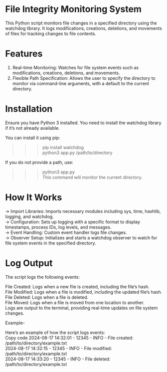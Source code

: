 # File Integrity Monitoring System

This Python script monitors file changes in a specified directory using the watchdog library. It logs modifications, creations, deletions, and movements of files for tracking changes to file contents.

# Features
1. Real-time Monitoring: Watches for file system events such as modifications, creations, deletions, and movements.<br>
2. Flexible Path Specification: Allows the user to specify the directory to monitor via command-line arguments, with a default to the current directory.<br>

# Installation
Ensure you have Python 3 installed. You need to install the watchdog library if it’s not already available.<br> 

You can install it using pip:<br>
>>>pip install watchdog<br>
>>>python3 app.py /path/to/directory<br>

If you do not provide a path, use:<br>
>>>python3 app.py<br>
This command will monitor the current directory.<br>

# How It Works
-> Import Libraries: Imports necessary modules including sys, time, hashlib, logging, and watchdog.<br>
-> Configuration: Sets up logging with a specific format to display timestamps, process IDs, log levels, and messages.<br>
-> Event Handling: Custom event handler logs file changes.<br>
-> Observer Setup: Initializes and starts a watchdog observer to watch for file system events in the specified directory.<br>

# Log Output

The script logs the following events:<br>

File Created: Logs when a new file is created, including the file’s hash.<br>
File Modified: Logs when a file is modified, including the updated file’s hash.<br>
File Deleted: Logs when a file is deleted.<br>
File Moved: Logs when a file is moved from one location to another.<br>
Logs are output to the terminal, providing real-time updates on file system changes.<br>

Example-

Here’s an example of how the script logs events:<br>
Copy code
2024-08-17 14:32:01 - 12345 - INFO - File created: /path/to/directory/example.txt<br>
2024-08-17 14:32:15 - 12345 - INFO - File modified: /path/to/directory/example.txt <br>
2024-08-17 14:33:20 - 12345 - INFO - File deleted: /path/to/directory/example.txt<br>

